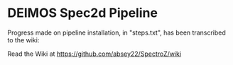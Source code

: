 # DEIMOS Spec2d Pipeline

Progress made on pipeline installation, in "steps.txt", has been transcribed to the wiki:

Read the Wiki at https://github.com/absey22/SpectroZ/wiki

![]()
